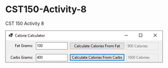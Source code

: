 # CST150-Activity-8
 CST 150 Activity 8

 ![alt text](https://raw.githubusercontent.com/IttyBittyNinja/CST150-Activity-8/main/Windows%20Form.png?token=GHSAT0AAAAAABVCNKXSPDMCY5ESA73WP234Y2DXBPQ)
